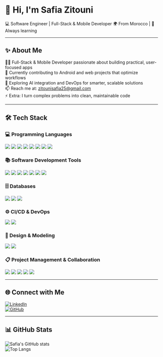 # 👋 Hi, I'm Safia Zitouni  

💻 Software Engineer | Full-Stack & Mobile Developer
🌍 From Morocco | 🚀 Always learning  

---
## ✨ About Me
👩‍💻 Full-Stack & Mobile Developer passionate about building practical, user-focused apps  
🔭 Currently contributing to Android and web projects that optimize workflows  
🌱 Exploring AI integration and DevOps for smarter, scalable solutions  
📫 Reach me at: zitounisafia25@gmail.com  
⚡ Extra: I turn complex problems into clean, maintainable code

---

## 🛠️ Tech Stack  

### 💻 Programming Languages
<p align="left">
  <img src="https://img.shields.io/badge/Java-%23ED8B00.svg?style=for-the-badge&logo=openjdk&logoColor=white" />
  <img src="https://img.shields.io/badge/Kotlin-%230095D5.svg?style=for-the-badge&logo=kotlin&logoColor=white" />
  <img src="https://img.shields.io/badge/JavaScript-%23323330.svg?style=for-the-badge&logo=javascript&logoColor=%23F7DF1E" />
  <img src="https://img.shields.io/badge/Python-3776AB?style=for-the-badge&logo=python&logoColor=white" />
  <img src="https://img.shields.io/badge/C%23-239120?style=for-the-badge&logo=c-sharp&logoColor=white" />
  <img src="https://img.shields.io/badge/C-00599C?style=for-the-badge&logo=c&logoColor=white" />
  <img src="https://img.shields.io/badge/HTML5-E34F26?style=for-the-badge&logo=html5&logoColor=white" />
  <img src="https://img.shields.io/badge/CSS3-1572B6?style=for-the-badge&logo=css3&logoColor=white" />
</p>

### 📚 Software Development Tools
<p align="left">
  <img src="https://img.shields.io/badge/Spring%20Boot-%236DB33F.svg?style=for-the-badge&logo=springboot&logoColor=white" />
  <img src="https://img.shields.io/badge/Laravel-%23FF2D20.svg?style=for-the-badge&logo=laravel&logoColor=white" />
  <img src="https://img.shields.io/badge/React-%2320232a.svg?style=for-the-badge&logo=react&logoColor=%2361DAFB" />
  <img src="https://img.shields.io/badge/Next.js-000000?style=for-the-badge&logo=nextdotjs&logoColor=white" />
  <img src="https://img.shields.io/badge/Express.js-404D59?style=for-the-badge" />
  <img src="https://img.shields.io/badge/.NET-512BD4?style=for-the-badge&logo=dotnet&logoColor=white" />
  <img src="https://img.shields.io/badge/Android-3DDC84?style=for-the-badge&logo=android&logoColor=white" />
</p>

### 🗄️ Databases
<p align="left">
  <img src="https://img.shields.io/badge/MySQL-%2300f.svg?style=for-the-badge&logo=mysql&logoColor=white" />
  <img src="https://img.shields.io/badge/Oracle-F80000?style=for-the-badge&logo=oracle&logoColor=white" />
  <img src="https://img.shields.io/badge/MongoDB-%234ea94b.svg?style=for-the-badge&logo=mongodb&logoColor=white" />
</p>

### ⚙️ CI/CD & DevOps
<p align="left">
  <img src="https://img.shields.io/badge/GitHub%20Actions-2088FF?style=for-the-badge&logo=github-actions&logoColor=white" />
  <img src="https://img.shields.io/badge/Git-%23F05033.svg?style=for-the-badge&logo=git&logoColor=white" />
</p>

### 🎨 Design & Modeling
<p align="left">
  <img src="https://img.shields.io/badge/UML-ff69b4?style=for-the-badge" />
  <img src="https://img.shields.io/badge/Merise-8a2be2?style=for-the-badge" />
</p>

### 📋 Project Management & Collaboration
<p align="left">
  <img src="https://img.shields.io/badge/Scrum-ff7f50?style=for-the-badge" />
  <img src="https://img.shields.io/badge/Kanban-007FFF?style=for-the-badge" />
  <img src="https://img.shields.io/badge/Jira-0052CC?style=for-the-badge&logo=jira&logoColor=white" />
  <img src="https://img.shields.io/badge/Trello-0052CC?style=for-the-badge&logo=trello&logoColor=white" />
  <img src="https://img.shields.io/badge/Notion-000000?style=for-the-badge&logo=notion&logoColor=white" />
</p>


---

## 🌐 Connect with Me  
[![LinkedIn](https://img.shields.io/badge/LinkedIn-blue?style=for-the-badge&logo=linkedin)](https://www.linkedin.com/in/safia-zitouni-982047290)  
[![GitHub](https://img.shields.io/badge/GitHub-black?style=for-the-badge&logo=github)](https://github.com/Zitouni12)  

---

## 📊 GitHub Stats  
![Safia's GitHub stats](https://github-readme-stats.vercel.app/api?username=Zitouni12&show_icons=true&theme=tokyonight)  
![Top Langs](https://github-readme-stats.vercel.app/api/top-langs/?username=Zitouni12&layout=compact&theme=tokyonight)  
